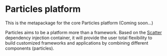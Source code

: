 # Particles platform

This is the metapackage for the core Particles platform (Coming soon...)

Particles aims to be a platform more than a framework. Based on the [Scatter](https://github.com/mariocasciaro/scatter)
dependency injection container, it will provide the user total flexibility to build customized frameworks and
applications by combining different components (particles).